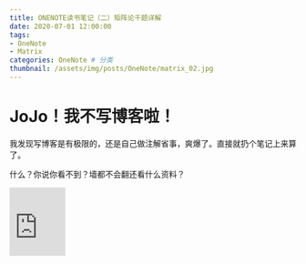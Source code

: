 ```yaml
---
title: ONENOTE读书笔记（二）矩阵论千题详解
date: 2020-07-01 12:00:00
tags: 
- OneNote
- Matrix
categories: OneNote # 分类
thumbnail: /assets/img/posts/OneNote/matrix_02.jpg
---
```



# JoJo！我不写博客啦！

我发现写博客是有极限的，还是自己做注解省事，爽爆了。直接就扔个笔记上来算了。

什么？你说你看不到？墙都不会翻还看什么资料？

<iframe src="https://onedrive.live.com/embed?cid=79CE635128896AC8&resid=79CE635128896AC8%213262&authkey=AL6PnMEXhDUOcos" width="98" height="120" frameborder="0" scrolling="no"></iframe>
